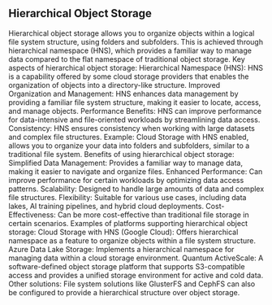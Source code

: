 # **[]()**

## Hierarchical Object Storage

Hierarchical object storage allows you to organize objects within a logical file system structure, using folders and subfolders. This is achieved through hierarchical namespace (HNS), which provides a familiar way to manage data compared to the flat namespace of traditional object storage.
Key aspects of hierarchical object storage:
Hierarchical Namespace (HNS):
HNS is a capability offered by some cloud storage providers that enables the organization of objects into a directory-like structure.
Improved Organization and Management:
HNS enhances data management by providing a familiar file system structure, making it easier to locate, access, and manage objects.
Performance Benefits:
HNS can improve performance for data-intensive and file-oriented workloads by streamlining data access.
Consistency:
HNS ensures consistency when working with large datasets and complex file structures.
Example:
Cloud Storage with HNS enabled, allows you to organize your data into folders and subfolders, similar to a traditional file system.
Benefits of using hierarchical object storage:
Simplified Data Management:
Provides a familiar way to manage data, making it easier to navigate and organize files.
Enhanced Performance:
Can improve performance for certain workloads by optimizing data access patterns.
Scalability:
Designed to handle large amounts of data and complex file structures.
Flexibility:
Suitable for various use cases, including data lakes, AI training pipelines, and hybrid cloud deployments.
Cost-Effectiveness:
Can be more cost-effective than traditional file storage in certain scenarios.
Examples of platforms supporting hierarchical object storage:
Cloud Storage with HNS (Google Cloud):
Offers hierarchical namespace as a feature to organize objects within a file system structure.
Azure Data Lake Storage:
Implements a hierarchical namespace for managing data within a cloud storage environment.
Quantum ActiveScale:
A software-defined object storage platform that supports S3-compatible access and provides a unified storage environment for active and cold data.
Other solutions:
File system solutions like GlusterFS and CephFS can also be configured to provide a hierarchical structure over object storage.
